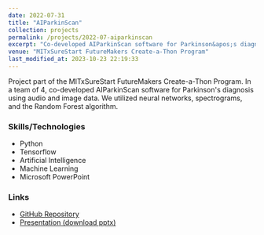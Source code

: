 ```yaml
---
date: 2022-07-31
title: "AIParkinScan"
collection: projects
permalink: /projects/2022-07-aiparkinscan
excerpt: "Co-developed AIParkinScan software for Parkinson&apos;s diagnosis using audio and image data. Utilized neural networks, spectrograms, and Random Forest algorithm."
venue: "MITxSureStart FutureMakers Create-a-Thon Program"
last_modified_at: 2023-10-23 22:19:33
---
```


Project part of the MITxSureStart FutureMakers Create-a-Thon Program. In a team of 4, co-developed AIParkinScan software for Parkinson's diagnosis using audio and image data. We utilized neural networks, spectrograms, and the Random Forest algorithm.

### Skills/Technologies

- Python
- Tensorflow
- Artificial Intelligence
- Machine Learning
- Microsoft PowerPoint

### Links

- [GitHub Repository](https://github.com/agopalareddy/AIPS)
- [Presentation (download pptx)](https://docs.google.com/presentation/d/10910WNa3CjiXIcH_T5OIXyOuOTiVKFHr/export/pptx)

